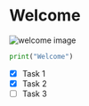 # Welcome 
![welcome image](https://images.unsplash.com/photo-1600577916048-804c9191e36c?ixlib=rb-4.0.3&ixid=M3wxMjA3fDB8MHxzZWFyY2h8M3x8d2VsY29tZSUyMHNpZ258ZW58MHx8MHx8fDA%3D&w=1000&q=80)
```python
print("Welcome")
```
- [x] Task 1
- [x] Task 2
- [ ] Task 3

